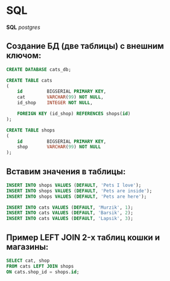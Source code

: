 # SQL

**SQL** _postgres_

## Создание БД (две таблицы) с внешним ключом:

```sql
CREATE DATABASE cats_db;
```

```sql
CREATE TABLE cats
(
    id         BIGSERIAL PRIMARY KEY,
    cat        VARCHAR(99) NOT NULL,
    id_shop    INTEGER NOT NULL,

    FOREIGN KEY (id_shop) REFERENCES shops(id)
);
```

```sql
CREATE TABLE shops
(
    id         BIGSERIAL PRIMARY KEY,
    shop       VARCHAR(99) NOT NULL
);
```

## Вставим значения в таблицы:

```sql
INSERT INTO shops VALUES (DEFAULT, 'Pets I love');
INSERT INTO shops VALUES (DEFAULT, 'Pets are inside');
INSERT INTO shops VALUES (DEFAULT, 'Pets are here');
```

```sql
INSERT INTO cats VALUES (DEFAULT, 'Murzik', 1);
INSERT INTO cats VALUES (DEFAULT, 'Barsik', 2);
INSERT INTO cats VALUES (DEFAULT, 'Lapsik', 3);
```

## Пример LEFT JOIN 2-х таблиц кошки и магазины:

```sql
SELECT cat, shop
FROM cats LEFT JOIN shops
ON cats.shop_id = shops.id;
```

